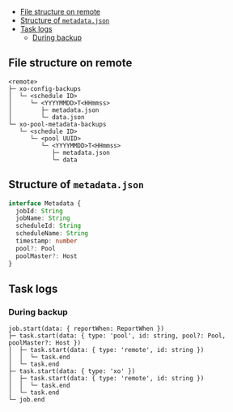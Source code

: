 - [File structure on remote](#file-structure-on-remote)
- [Structure of `metadata.json`](#structure-of-metadatajson)
- [Task logs](#task-logs)
  - [During backup](#during-backup)

## File structure on remote

```
<remote>
├─ xo-config-backups
│  └─ <schedule ID>
│     └─ <YYYYMMDD>T<HHmmss>
│        ├─ metadata.json
│        └─ data.json
└─ xo-pool-metadata-backups
   └─ <schedule ID>
      └─ <pool UUID>
         └─ <YYYYMMDD>T<HHmmss>
            ├─ metadata.json
            └─ data
```

## Structure of `metadata.json`

```ts
interface Metadata {
  jobId: String
  jobName: String
  scheduleId: String
  scheduleName: String
  timestamp: number
  pool?: Pool
  poolMaster?: Host
}
```

## Task logs

### During backup

```
job.start(data: { reportWhen: ReportWhen })
├─ task.start(data: { type: 'pool', id: string, pool?: Pool, poolMaster?: Host })
│  ├─ task.start(data: { type: 'remote', id: string })
│  │  └─ task.end
│  └─ task.end
├─ task.start(data: { type: 'xo' })
│  ├─ task.start(data: { type: 'remote', id: string })
│  │  └─ task.end
│  └─ task.end
└─ job.end
```
